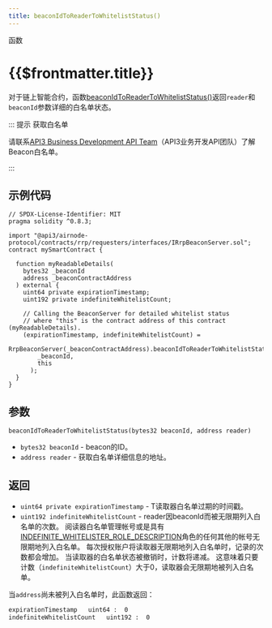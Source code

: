 ```yaml
---
title: beaconIdToReaderToWhitelistStatus()
---
```


<TitleSpan>函数</TitleSpan>

# {{$frontmatter.title}}

<VersionWarning/>

<TocHeader /> <TOC class="table-of-contents" :include-level="[2,3]" />

对于链上智能合约，函数[beaconIdToReaderToWhitelistStatus()](https://github.com/api3dao/airnode/blob/master/packages/airnode-protocol/contracts/rrp/requesters/RrpBeaconServer.sol#L363-L383)返回`reader`和`beaconId`参数详细的白名单状态。

::: 提示  获取白名单

请联系[API3 Business Development API Team](https://api3dao.typeform.com/to/O1Uvxc8m)（API3业务开发API团队）了解Beacon白名单。

:::

## 示例代码

```solidity
// SPDX-License-Identifier: MIT
pragma solidity ^0.8.3;

import "@api3/airnode-protocol/contracts/rrp/requesters/interfaces/IRrpBeaconServer.sol";
contract mySmartContract {

  function myReadableDetails(
    bytes32 _beaconId
    address _beaconContractAddress
  ) external {
    uint64 private expirationTimestamp;
    uint192 private indefiniteWhitelistCount;

    // Calling the BeaconServer for detailed whitelist status
    // where "this" is the contract address of this contract (myReadableDetails).
    (expirationTimestamp, indefiniteWhitelistCount) =
      RrpBeaconServer(_beaconContractAddress).beaconIdToReaderToWhitelistStatus(
        _beaconId,
        this
      );
  }
}
```

## 参数

`beaconIdToReaderToWhitelistStatus(bytes32 beaconId, address reader)`

- `bytes32 beaconId` -  beacon的ID。
- `address reader` - 获取白名单详细信息的地址。

## 返回

- `uint64 private expirationTimestamp` - T读取器白名单过期的时间戳。
- `uint192 indefiniteWhitelistCount` - reader因beaconId而被无限期列入白名单的次数。 阅读器白名单管理帐号或是具有[<span style="overflow-wrap: break-word;">INDEFINITE_WHITELISTER_ROLE_DESCRIPTION</span>](https://github.com/api3dao/airnode/blob/6d902da259ec3084c8f4764cadc74e270e5c7162/packages/airnode-protocol/contracts/whitelist/WhitelistRoles.sol#L32-L33)角色的任何其他的帐号无限期地列入白名单。 每次授权账户将读取器无限期地列入白名单时，记录的次数都会增加。 当读取器的白名单状态被撤销时，计数将递减。 这意味着只要计数（`indefiniteWhitelistCount`）大于0，读取器会无限期地被列入白名单。

当`address`尚未被列入白名单时，此函数返回：

```bash
expirationTimestamp   uint64 :  0
indefiniteWhitelistCount   uint192 :  0
```
